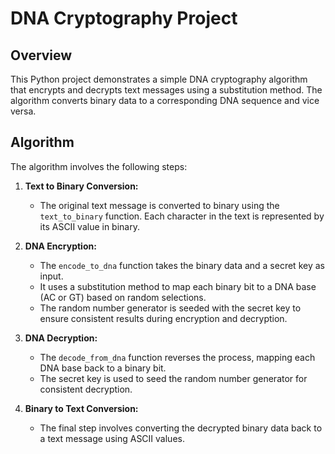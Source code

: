 # DNA Cryptography Project

## Overview

This Python project demonstrates a simple DNA cryptography algorithm that encrypts and decrypts text messages using a substitution method. The algorithm converts binary data to a corresponding DNA sequence and vice versa.

## Algorithm

The algorithm involves the following steps:

1. **Text to Binary Conversion:**
   - The original text message is converted to binary using the `text_to_binary` function. Each character in the text is represented by its ASCII value in binary.

2. **DNA Encryption:**
   - The `encode_to_dna` function takes the binary data and a secret key as input.
   - It uses a substitution method to map each binary bit to a DNA base (AC or GT) based on random selections.
   - The random number generator is seeded with the secret key to ensure consistent results during encryption and decryption.

3. **DNA Decryption:**
   - The `decode_from_dna` function reverses the process, mapping each DNA base back to a binary bit.
   - The secret key is used to seed the random number generator for consistent decryption.

4. **Binary to Text Conversion:**
   - The final step involves converting the decrypted binary data back to a text message using ASCII values.
